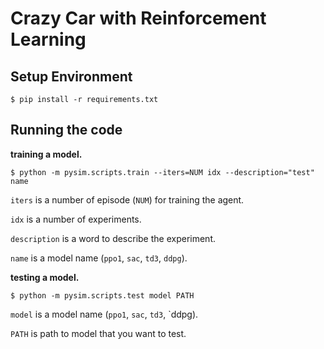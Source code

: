 # Crazy Car with Reinforcement Learning

## Setup Environment

```shell
$ pip install -r requirements.txt
```

## Running the code

**training a model.**

```shell
$ python -m pysim.scripts.train --iters=NUM idx --description="test" name
```

`iters` is a number of episode (`NUM`) for training the agent.

`idx` is a number of experiments.

`description` is a word to describe the experiment.

`name` is a model name (`ppo1`, `sac`, `td3`, `ddpg`).


**testing a model.**

```shell
$ python -m pysim.scripts.test model PATH
```

`model` is a model name (`ppo1`, `sac`, `td3`, `ddpg).

`PATH` is path to model that you want to test.
